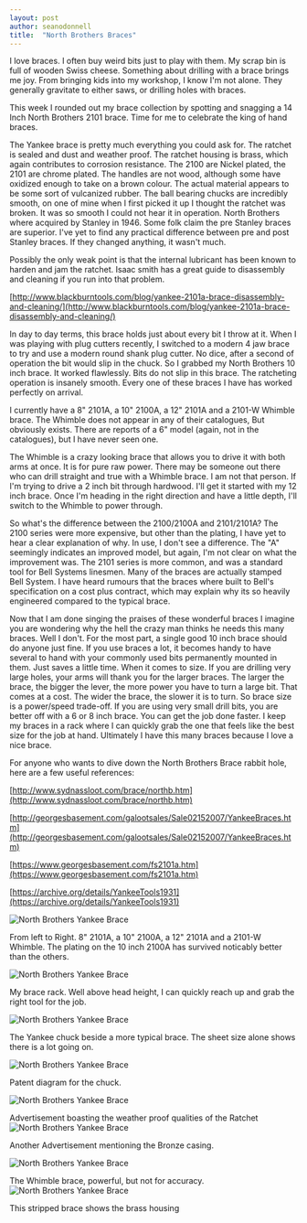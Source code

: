 ```yaml
---
layout: post
author: seanodonnell
title:  "North Brothers Braces"
---
```


I love braces. I often buy weird bits just to play with them. My scrap bin is full of wooden Swiss cheese. Something about drilling with a brace brings me joy. From bringing kids into my workshop, I know I'm not alone. They generally gravitate to either saws, or drilling holes with braces. 

This week I rounded out my brace collection by spotting and snagging a 14 Inch North Brothers 2101 brace. Time for me to celebrate the king of hand braces. 

The Yankee brace is pretty much everything you could ask for. The ratchet is sealed and dust and weather proof. The ratchet housing is brass, which again contributes to corrosion resistance. The 2100 are Nickel plated, the 2101 are chrome plated. The handles are not wood, although some have oxidized enough to take on a brown colour. The actual material appears to be some sort of vulcanized rubber. The ball bearing chucks are incredibly smooth, on one of mine when I first picked it up I thought the ratchet was broken. It was so smooth I could not hear it in operation.  North Brothers where acquired by Stanley in 1946. Some folk claim the pre Stanley braces are superior. I've yet to find any practical difference between pre and post Stanley braces. If they changed anything, it wasn't much. 

Possibly the only weak point is that the internal lubricant has been known to harden and jam the ratchet. Isaac smith has a great guide to disassembly and cleaning if you run into that problem.  

[http://www.blackburntools.com/blog/yankee-2101a-brace-disassembly-and-cleaning/](http://www.blackburntools.com/blog/yankee-2101a-brace-disassembly-and-cleaning/)

In day to day terms, this brace holds just about every bit I throw at it. When I was playing with plug cutters recently, I switched to a modern 4 jaw brace to try and use a modern round shank plug cutter. No dice, after a second of operation the bit would slip in the chuck. So I grabbed my North Brothers 10 inch brace. It worked flawlessly. Bits do not slip in this brace. The ratcheting operation is insanely smooth. Every one of these braces I have has worked perfectly on arrival.

I currently have a 8" 2101A, a 10" 2100A, a 12" 2101A and a 2101-W Whimble brace. The Whimble does not appear in any of their catalogues, But obviously exists. There are reports of a 6" model (again, not in the catalogues), but I have never seen one. 

The Whimble is a crazy looking brace that allows you to drive it with both arms at once. It is for pure raw power. There may be someone out there who can drill straight and true with a Whimble brace. I am not that person. If I'm trying to drive a 2 inch bit through hardwood. I'll get it started with my 12 inch brace. Once I'm heading in the right direction and have a little depth, I'll switch to the Whimble to power through.

So what's the difference between the 2100/2100A and 2101/2101A? The 2100 series were more expensive, but other than the plating, I have yet to hear a clear explanation of why. In use, I don't see a difference. The "A" seemingly indicates an improved model, but again, I'm not clear on what the improvement was. The 2101 series is more common, and was a standard tool for Bell Systems linesmen. Many of the braces are actually stamped Bell System. I have heard rumours that the braces where built to Bell's specification on a cost plus contract, which may explain why its so heavily engineered compared to the typical brace. 

Now that I am done singing the praises of these wonderful braces I imagine you are wondering why the hell the crazy man thinks he needs this many braces. Well I don't. For the most part, a single good 10 inch brace should do anyone just fine. If you use braces a lot, it becomes handy to have several to hand with your commonly used bits permanently mounted in them. Just saves a little time. When it comes to size. If you are drilling very large holes, your arms will thank you for the larger braces. The larger the brace, the bigger the lever, the more power you have to turn a large bit. That comes at a cost. The wider the brace, the slower it is to turn. So brace size is a power/speed trade-off. If you are using very small drill bits, you are better off with a 6 or 8 inch brace. You can get the job done faster. I keep my braces in a rack where I can quickly grab the one that feels like the best size for the job at hand. Ultimately I have this many braces because I love a nice brace.     

For anyone who wants to dive down the North Brothers Brace rabbit hole, here are a few useful references:

[http://www.sydnassloot.com/brace/northb.htm](http://www.sydnassloot.com/brace/northb.htm)

[http://georgesbasement.com/galootsales/Sale02152007/YankeeBraces.htm](http://georgesbasement.com/galootsales/Sale02152007/YankeeBraces.htm)

[https://www.georgesbasement.com/fs2101a.htm](https://www.georgesbasement.com/fs2101a.htm)

[https://archive.org/details/YankeeTools1931](https://archive.org/details/YankeeTools1931)

![North Brothers Yankee Brace](/assets/images/north/1.jpg)

From left to Right. 
8" 2101A, a 10" 2100A, a 12" 2101A and a 2101-W Whimble.
The plating on the 10 inch 2100A has survived noticably better than the others.

![North Brothers Yankee Brace](/assets/images/north/2.jpg)

My brace rack. Well above head height, I can quickly reach up and grab the right tool for the job.

![North Brothers Yankee Brace](/assets/images/north/3.jpg)

The Yankee chuck beside a more typical brace. The sheet size alone shows there is a lot going on.

![North Brothers Yankee Brace](/assets/images/north/4.jpg)

Patent diagram for the chuck.

![North Brothers Yankee Brace](/assets/images/north/5.png)

Advertisement boasting the weather proof qualities of the Ratchet
![North Brothers Yankee Brace](/assets/images/north/6.png)

Another Advertisement mentioning the Bronze casing.

![North Brothers Yankee Brace](/assets/images/north/7.jpg)

The Whimble brace, powerful, but not for accuracy.
![North Brothers Yankee Brace](/assets/images/north/8.jpg)

This stripped brace shows the brass housing
